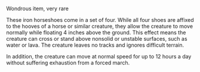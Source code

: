 Wondrous item, very rare 

These iron horseshoes come in a set of four. While all four shoes are affixed to the hooves of a horse or similar creature, they allow the creature to move normally while floating 4 inches above the ground. This effect means the creature can cross or stand above nonsolid or unstable surfaces, such as water or lava. The creature leaves no tracks and ignores difficult terrain. 

In addition, the creature can move at normal speed for up to 12 hours a day without suffering exhaustion from a forced march.  